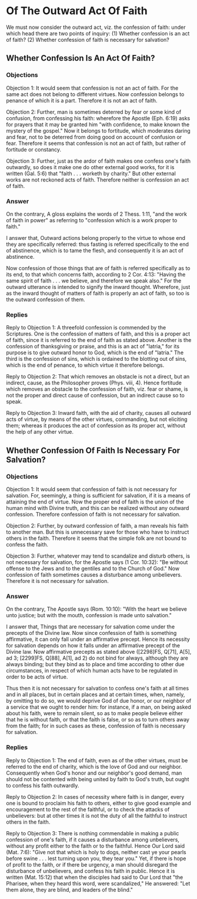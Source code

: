 # Of The Outward Act Of Faith

We must now consider the outward act, viz. the confession of faith: under which head there are two points of inquiry:
(1) Whether confession is an act of faith?
(2) Whether confession of faith is necessary for salvation?
## Whether Confession Is An Act Of Faith?

### Objections

Objection 1: It would seem that confession is not an act of faith. For the same act does not belong to different virtues. Now confession belongs to penance of which it is a part. Therefore it is not an act of faith.

Objection 2: Further, man is sometimes deterred by fear or some kind of confusion, from confessing his faith: wherefore the Apostle (Eph. 6:19) asks for prayers that it may be granted him "with confidence, to make known the mystery of the gospel." Now it belongs to fortitude, which moderates daring and fear, not to be deterred from doing good on account of confusion or fear. Therefore it seems that confession is not an act of faith, but rather of fortitude or constancy.

Objection 3: Further, just as the ardor of faith makes one confess one's faith outwardly, so does it make one do other external good works, for it is written (Gal. 5:6) that "faith . . . worketh by charity." But other external works are not reckoned acts of faith. Therefore neither is confession an act of faith.

### Answer

On the contrary, A gloss explains the words of 2 Thess. 1:11, "and the work of faith in power" as referring to "confession which is a work proper to faith."

I answer that, Outward actions belong properly to the virtue to whose end they are specifically referred: thus fasting is referred specifically to the end of abstinence, which is to tame the flesh, and consequently it is an act of abstinence.

Now confession of those things that are of faith is referred specifically as to its end, to that which concerns faith, according to 2 Cor. 4:13: "Having the same spirit of faith . . . we believe, and therefore we speak also." For the outward utterance is intended to signify the inward thought. Wherefore, just as the inward thought of matters of faith is properly an act of faith, so too is the outward confession of them.

### Replies

Reply to Objection 1: A threefold confession is commended by the Scriptures. One is the confession of matters of faith, and this is a proper act of faith, since it is referred to the end of faith as stated above. Another is the confession of thanksgiving or praise, and this is an act of "latria," for its purpose is to give outward honor to God, which is the end of "latria." The third is the confession of sins, which is ordained to the blotting out of sins, which is the end of penance, to which virtue it therefore belongs.

Reply to Objection 2: That which removes an obstacle is not a direct, but an indirect, cause, as the Philosopher proves (Phys. viii, 4). Hence fortitude which removes an obstacle to the confession of faith, viz. fear or shame, is not the proper and direct cause of confession, but an indirect cause so to speak.

Reply to Objection 3: Inward faith, with the aid of charity, causes all outward acts of virtue, by means of the other virtues, commanding, but not eliciting them; whereas it produces the act of confession as its proper act, without the help of any other virtue.
## Whether Confession Of Faith Is Necessary For Salvation?

### Objections

Objection 1: It would seem that confession of faith is not necessary for salvation. For, seemingly, a thing is sufficient for salvation, if it is a means of attaining the end of virtue. Now the proper end of faith is the union of the human mind with Divine truth, and this can be realized without any outward confession. Therefore confession of faith is not necessary for salvation.

Objection 2: Further, by outward confession of faith, a man reveals his faith to another man. But this is unnecessary save for those who have to instruct others in the faith. Therefore it seems that the simple folk are not bound to confess the faith.

Objection 3: Further, whatever may tend to scandalize and disturb others, is not necessary for salvation, for the Apostle says (1 Cor. 10:32): "Be without offense to the Jews and to the gentiles and to the Church of God." Now confession of faith sometimes causes a disturbance among unbelievers. Therefore it is not necessary for salvation.

### Answer

On the contrary, The Apostle says (Rom. 10:10): "With the heart we believe unto justice; but with the mouth, confession is made unto salvation."

I answer that, Things that are necessary for salvation come under the precepts of the Divine law. Now since confession of faith is something affirmative, it can only fall under an affirmative precept. Hence its necessity for salvation depends on how it falls under an affirmative precept of the Divine law. Now affirmative precepts as stated above ([2298]FS, Q[71], A[5], ad 3; [2299]FS, Q[88], A[1], ad 2) do not bind for always, although they are always binding; but they bind as to place and time according to other due circumstances, in respect of which human acts have to be regulated in order to be acts of virtue.

Thus then it is not necessary for salvation to confess one's faith at all times and in all places, but in certain places and at certain times, when, namely, by omitting to do so, we would deprive God of due honor, or our neighbor of a service that we ought to render him: for instance, if a man, on being asked about his faith, were to remain silent, so as to make people believe either that he is without faith, or that the faith is false, or so as to turn others away from the faith; for in such cases as these, confession of faith is necessary for salvation.

### Replies

Reply to Objection 1: The end of faith, even as of the other virtues, must be referred to the end of charity, which is the love of God and our neighbor. Consequently when God's honor and our neighbor's good demand, man should not be contented with being united by faith to God's truth, but ought to confess his faith outwardly.

Reply to Objection 2: In cases of necessity where faith is in danger, every one is bound to proclaim his faith to others, either to give good example and encouragement to the rest of the faithful, or to check the attacks of unbelievers: but at other times it is not the duty of all the faithful to instruct others in the faith.

Reply to Objection 3: There is nothing commendable in making a public confession of one's faith, if it causes a disturbance among unbelievers, without any profit either to the faith or to the faithful. Hence Our Lord said (Mat. 7:6): "Give not that which is holy to dogs, neither cast ye your pearls before swine . . . lest turning upon you, they tear you." Yet, if there is hope of profit to the faith, or if there be urgency, a man should disregard the disturbance of unbelievers, and confess his faith in public. Hence it is written (Mat. 15:12) that when the disciples had said to Our Lord that "the Pharisee, when they heard this word, were scandalized," He answered: "Let them alone, they are blind, and leaders of the blind."
